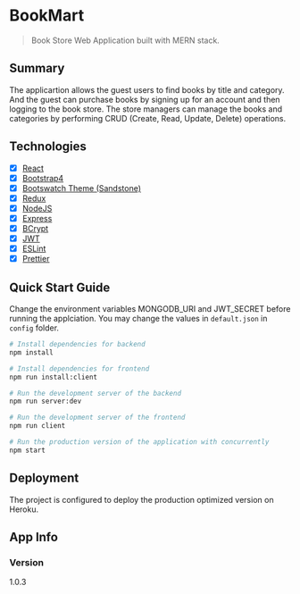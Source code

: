 # BookMart

> Book Store Web Application built with MERN stack.

## Summary

The applicartion allows the guest users to find books by title and category. And the guest can purchase books by signing up for an account and then logging to the book store. The store managers can manage the books and categories by performing CRUD (Create, Read, Update, Delete) operations. 

## Technologies

- [x] [React](https://reactjs.org/)
- [x] [Bootstrap4](https://getbootstrap.com/)
- [x] [Bootswatch Theme (Sandstone)](https://bootswatch.com/sandstone/)
- [x] [Redux](https://redux.js.org/)
- [x] [NodeJS](https://nodejs.org/)
- [x] [Express](https://expressjs.com/)
- [x] [BCrypt](https://www.npmjs.com/package/bcrypt)
- [x] [JWT](https://www.npmjs.com/package/jsonwebtoken)
- [x] [ESLint](https://eslint.org/)
- [x] [Prettier](https://prettier.io/)

## Quick Start Guide

Change the environment variables MONGODB_URI and JWT_SECRET before running the applciation. You may change the values in `default.json` in `config` folder.

```bash
# Install dependencies for backend
npm install

# Install dependencies for frontend
npm run install:client

# Run the development server of the backend
npm run server:dev

# Run the development server of the frontend
npm run client

# Run the production version of the application with concurrently
npm start

```

## Deployment

The project is configured to deploy the production optimized version on Heroku.

## App Info

### Version

1.0.3
